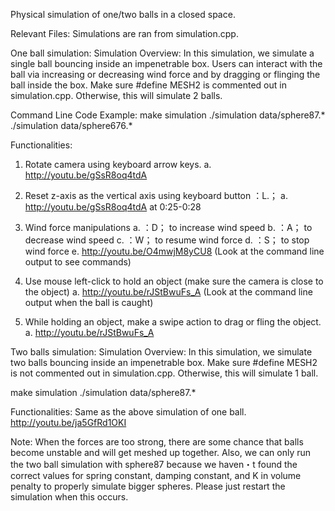 Physical simulation of one/two balls in a closed space.

Relevant Files:
Simulations are ran from simulation.cpp.

One ball simulation:
Simulation Overview:
In this simulation, we simulate a single ball bouncing inside an impenetrable box. Users can interact with the ball via increasing or decreasing wind force and by dragging or flinging the ball inside the box.
Make sure #define MESH2 is commented out in simulation.cpp. Otherwise, this will simulate 2 balls. 

Command Line Code Example:
make simulation
./simulation data/sphere87.*
./simulation data/sphere676.*

Functionalities:
1.	Rotate camera using keyboard arrow keys.
a.	http://youtu.be/gSsR8oq4tdA

2.	Reset z-axis as the vertical axis using keyboard button ：L.；
a.	http://youtu.be/gSsR8oq4tdA at 0:25-0:28

3.	Wind force manipulations
a.	：D； to increase wind speed
b.	：A； to decrease wind speed
c.	：W； to resume wind force
d.	：S； to stop wind force
e.	http://youtu.be/O4mwjM8yCU8 (Look at the command line output to see commands)

4.	Use mouse left-click to hold an object (make sure the camera is close to the object)
a.	http://youtu.be/rJStBwuFs_A (Look at the command line output when the ball is caught)

5.	While holding an object, make a swipe action to drag or fling the object.
a.	http://youtu.be/rJStBwuFs_A 

Two balls simulation:
Simulation Overview:
In this simulation, we simulate two balls bouncing inside an impenetrable box.
Make sure #define MESH2 is not commented out in simulation.cpp. Otherwise, this will simulate 1 ball. 

make simulation
./simulation data/sphere87.*

Functionalities:
Same as the above simulation of one ball.
http://youtu.be/ja5GfRd1OKI

Note: When the forces are too strong, there are some chance that balls become unstable and will get meshed up together. Also, we can only run the two ball simulation with sphere87 because we haven・t found the correct values for spring constant, damping constant, and K in volume penalty to properly simulate bigger spheres. Please just restart the simulation when this occurs.
